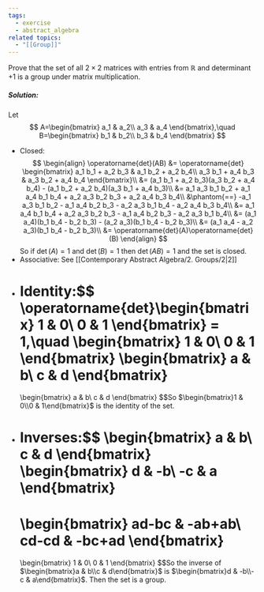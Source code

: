 ```yaml
---
tags:
  - exercise
  - abstract_algebra
related topics:
  - "[[Group]]"
---
```

Prove that the set of all $2 \times 2$ matrices with entries from $\mathbb{R}$ and determinant $+1$ is a group under matrix multiplication.
##### Solution:
Let$$
	A=\begin{bmatrix}
		a_1 & a_2\\
		a_3 & a_4
	\end{bmatrix},\quad
	B=\begin{bmatrix}
		b_1 & b_2\\
		b_3 & b_4
	\end{bmatrix}
$$
- Closed:$$
\begin{align}
	\operatorname{det}(AB)
	&= \operatorname{det} \begin{bmatrix}
		a_1 b_1 + a_2 b_3 & a_1 b_2 + a_2 b_4\\
		a_3 b_1 + a_4 b_3 & a_3 b_2 + a_4 b_4
	\end{bmatrix}\\
	&= (a_1 b_1 + a_2 b_3)(a_3 b_2 + a_4 b_4)
		- (a_1 b_2 + a_2 b_4)(a_3 b_1 + a_4 b_3)\\
	&= a_1 a_3 b_1 b_2 + a_1 a_4 b_1 b_4 + a_2 a_3 b_2 b_3 + a_2 a_4 b_3 b_4\\
	&\phantom{==} -a_1 a_3 b_1 b_2 - a_1 a_4 b_2 b_3 
		- a_2 a_3 b_1 b_4 - a_2 a_4 b_3 b_4\\
	&= a_1 a_4 b_1 b_4 + a_2 a_3 b_2 b_3 - a_1 a_4 b_2 b_3 - a_2 a_3 b_1 b_4\\
	&= (a_1 a_4)(b_1 b_4 - b_2 b_3) - (a_2 a_3)(b_1 b_4 - b_2 b_3)\\
	&= (a_1 a_4 - a_2 a_3)(b_1 b_4 - b_2 b_3)\\
	&= \operatorname{det}(A)\operatorname{det}(B)
\end{align}
$$So if $\operatorname{det}(A)=1$ and $\operatorname{det}(B)=1$ then $\operatorname{det}(AB)=1$ and the set is closed.
- Associative:
	See [[Contemporary Abstract Algebra/2. Groups/2|2]]
- Identity:$$
	\operatorname{det}\begin{bmatrix}
		1 & 0\\
		0 & 1
	\end{bmatrix} 
	= 1,\quad
	\begin{bmatrix}
		1 & 0\\
		0 & 1
	\end{bmatrix}
	\begin{bmatrix}
		a & b\\
		c & d
	\end{bmatrix}
	= 
	\begin{bmatrix}
		a & b\\
		c & d
	\end{bmatrix}
	$$So $\begin{bmatrix}1 & 0\\0 & 1\end{bmatrix}$ is the identity of the set.
- Inverses:$$
	\begin{bmatrix}
		a & b\\
		c & d
	\end{bmatrix}
	\begin{bmatrix}
		d & -b\\
		-c & a
	\end{bmatrix}
	=
	\begin{bmatrix}
		ad-bc & -ab+ab\\
		cd-cd & -bc+ad
	\end{bmatrix}
	=
	\begin{bmatrix}
		1 & 0\\
		0 & 1
	\end{bmatrix} 
	$$So the inverse of $\begin{bmatrix}a & b\\c & d\end{bmatrix}$ is $\begin{bmatrix}d & -b\\-c & a\end{bmatrix}$.
Then the set is a group.